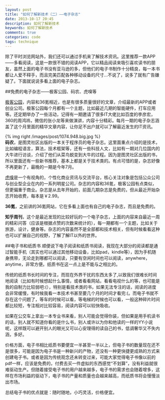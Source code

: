 ```yaml
---
layout: post
title: "如何了解新技术（二）——电子杂志"
date: 2013-10-17 20:45
description: 如何了解新技术
keywords: 如何了解新技术
comments: true
categories: code
tags: technique
---
```


除了平时浏览网站外，我们还可以通过手机来了解技术资讯。这里推荐一款APP——多看阅读，这是一款很不错的阅读APP，它以精品阅读来吸引喜欢读书的朋友，虽然上面的电子书没有亚马逊的多，但他们的电子书制作十分精良，每一本书都让人爱不释手，而且完美匹配各种移动设备的尺寸...不说了，说多了就有广告嫌疑了。下面就说说多看上面的电子杂志。  
<!--more -->
  
##免费的电子杂志——极客公园、码农、虎嗅等  
  
[极客公园][url1]，内容和36氪相近，也是有很多质量很好的文章，介绍最新的APP或者创业公司。极客公园每个月都有一个主题，比如最近几期的智能硬件，打车应用等。还定期举办了一些活动，记得有一期邀请了很多IT大佬比如百度的李彦宏，360的周鸿祎，微信的张小龙等来做演讲，内容十分精彩。每月一期的电子杂志涵盖了这个月里面的精华文章内容，让你足不出户就可以了解最近发生的IT资讯。  
  
{% img right /images/post/1074.948.big.jpg %}    
**码农**，是图灵社区出版的一本关于程序员的电子杂志。这里面重点介绍的是技术，比如编程语言，算法，技术框架等，还有一些科技人文，比如有一期对几位国内的大牛进行访谈，介绍了他们从菜鸟蜕变到大牛的过程。因为是图灵社区出版的书，所以里面还有一些新书推荐，基本上都是关于技术类的。有点可惜的是，杂志好像不再更新了，最晚的一期是今年7月。  
  
[虎嗅][url2]是一个有视角的，个性化商业资讯与交流平台，核心关注对象是包括公众公司与创业型企业在内的一系列明星公司。杂志的内容和36氪，极客公园有点类似，但更偏重于商业。杂志是从去年开始的，前面几期杂志是免费的，但从最近开始杂志开始收费，每本是￥2.99。  
  
**36氪**，之前讲的36氪网站，它在多看上面也有自己的电子杂志，而且是免费的。  
  
**知乎周刊**，这个是最近发现的比较好玩的一个电子杂志，上面的内容来自最近一周的精彩问答（应该是根据点赞的次数来统计的），每一期都有一个主题，比如关于旅游，设计，健身等。杂志的内容虽然不是全部都和技术相关，但有时候看看这种也可以扩展自己的视野，了解了解IT以外的世界。  
  
##电子书和纸质书
顺便说下电子阅读和纸质书阅读，我现在大部分的阅读都是通过智能手机（其实也可以通过其他移动设备，比如pad，kindle等），因为手机随身携带，无论走到哪都可以阅读，只要有空闲时间也可以阅读，anywhere，anytime，非常方便。纸质书在这一点上是不能与之相比的。  
  
传统的纸质书长时间的专注，而现在外界干扰的东西太多了,以致我们很难长时间地阅读（比如有时候想起什么事情，或者看看网站，看看电视什么的等，也可能是我的自制力比较弱吧:(），特别是看技术类的书，如果无法专注的话，阅读的进度会非常缓慢，有时候我看一本技术书甚至要几个月的时间才看完:(。而电子书就不存在这个问题了，等车的时候可以看，等电梯的时候也可以看，一般这种碎片时间都比较短，专注相对比较容易，阅读内容可以较快吸收。  
  
如果在公交车上拿出一本专业书来看，别人可能会觉得你装，但如果是用手机读书的话，别人就不知道你看的是什么书，别人或许以为你和他读的一样的YY小说呢，这样既可以避开别人的眼光又可以心安理得的读自己的书，低调奢华又不失内涵，多好。  
  
价格方面，电子书相比纸质书要便宜一半甚至一半以上，但电子书的数量现在还不是很多，可能是因为电子书是一种新兴的产物，还没有一种更快捷更成熟的方式来创建电子书。或者是因为传统观念还未转变过来，可能大家觉得电子书像以前的pdf一样，应该是免费的，付费去买一件虚拟的东西感觉“不划算”，没有利益就很难驱动生产。但随着接受电子书的用户越来越多，电子书的需求也会随着增多，这样在市场利益的驱动下，电子书的产量和质量也会越来越高，而纸质书将会慢慢淡出市场。  

总结电子书的优点就是：随时随地，小巧灵活，价格便宜。  

[url1]: http://www.geekpark.net
[url2]: http://www.huxiu.com



